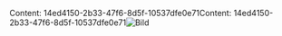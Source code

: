 <span data-ttu-id="dccb8-101">Content: 14ed4150-2b33-47f6-8d5f-10537dfe0e71</span><span class="sxs-lookup"><span data-stu-id="dccb8-101">Content: 14ed4150-2b33-47f6-8d5f-10537dfe0e71</span></span>![Bild](f193f818-73f6-421a-b466-f956800618f3.png)
